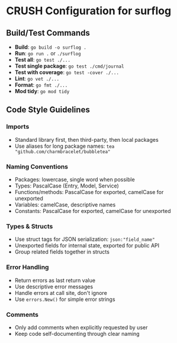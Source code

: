 # CRUSH Configuration for surflog

## Build/Test Commands
- **Build**: `go build -o surflog .`
- **Run**: `go run .` or `./surflog`
- **Test all**: `go test ./...`
- **Test single package**: `go test ./cmd/journal`
- **Test with coverage**: `go test -cover ./...`
- **Lint**: `go vet ./...`
- **Format**: `go fmt ./...`
- **Mod tidy**: `go mod tidy`

## Code Style Guidelines

### Imports
- Standard library first, then third-party, then local packages
- Use aliases for long package names: `tea "github.com/charmbracelet/bubbletea"`

### Naming Conventions
- Packages: lowercase, single word when possible
- Types: PascalCase (Entry, Model, Service)
- Functions/methods: PascalCase for exported, camelCase for unexported
- Variables: camelCase, descriptive names
- Constants: PascalCase for exported, camelCase for unexported

### Types & Structs
- Use struct tags for JSON serialization: `json:"field_name"`
- Unexported fields for internal state, exported for public API
- Group related fields together in structs

### Error Handling
- Return errors as last return value
- Use descriptive error messages
- Handle errors at call site, don't ignore
- Use `errors.New()` for simple error strings

### Comments
- Only add comments when explicitly requested by user
- Keep code self-documenting through clear naming